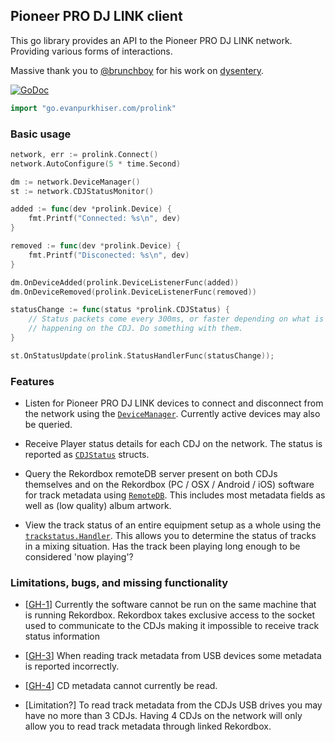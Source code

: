 ## Pioneer PRO DJ LINK client

This go library provides an API to the Pioneer PRO DJ LINK network. Providing
various forms of interactions.

Massive thank you to [@brunchboy](https://github.com/brunchboy) for his work on
[dysentery](https://github.com/brunchboy/dysentery).

[![GoDoc](https://godoc.org/go.evanpurkhiser.com/prolink?status.svg)](https://godoc.org/go.evanpurkhiser.com/prolink)

```go
import "go.evanpurkhiser.com/prolink"
```

### Basic usage

```go
network, err := prolink.Connect()
network.AutoConfigure(5 * time.Second)

dm := network.DeviceManager()
st := network.CDJStatusMonitor()

added := func(dev *prolink.Device) {
    fmt.Printf("Connected: %s\n", dev)
}

removed := func(dev *prolink.Device) {
    fmt.Printf("Disconected: %s\n", dev)
}

dm.OnDeviceAdded(prolink.DeviceListenerFunc(added))
dm.OnDeviceRemoved(prolink.DeviceListenerFunc(removed))

statusChange := func(status *prolink.CDJStatus) {
    // Status packets come every 300ms, or faster depending on what is
    // happening on the CDJ. Do something with them.
}

st.OnStatusUpdate(prolink.StatusHandlerFunc(statusChange));
```

### Features

 * Listen for Pioneer PRO DJ LINK devices to connect and disconnect from the
   network using the
   [`DeviceManager`](https://godoc.org/go.evanpurkhiser.com/prolink#DeviceManager).
   Currently active devices may also be queried.

 * Receive Player status details for each CDJ on the network. The status is
   reported as
   [`CDJStatus`](https://godoc.org/go.evanpurkhiser.com/prolink#CDJStatus)
   structs.

 * Query the Rekordbox remoteDB server present on both CDJs themselves and on
   the Rekordbox (PC / OSX / Android / iOS) software for track metadata using
   [`RemoteDB`](https://godoc.org/go.evanpurkhiser.com/prolink#RemoteDB). This
   includes most metadata fields as well as (low quality) album artwork.

 * View the track status of an entire equipment setup as a whole using the
   [`trackstatus.Handler`](https://godoc.org/github.com/EvanPurkhiser/prolink-go/trackstatus#Handler).
   This allows you to determine the status of tracks in a mixing situation. Has
   the track been playing long enough to be considered 'now playing'?

### Limitations, bugs, and missing functionality

 * [[GH-1](https://github.com/EvanPurkhiser/prolink-go/issues/1)] Currently the
   software cannot be run on the same machine that is running Rekordbox.
   Rekordbox takes exclusive access to the socket used to communicate to the
   CDJs making it impossible to receive track status information

 * [[GH-3](https://github.com/EvanPurkhiser/prolink-go/issues/3)] When reading
   track metadata from USB devices some metadata is reported incorrectly.

 * [[GH-4](https://github.com/EvanPurkhiser/prolink-go/issues/4)] CD metadata
   cannot currently be read.

 * [Limitation?] To read track metadata from the CDJs USB drives you may have
   no more than 3 CDJs. Having 4 CDJs on the network will only allow you to
   read track metadata through linked Rekordbox.
